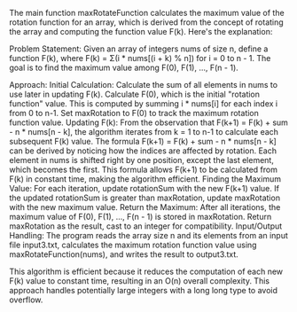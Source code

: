 The main function maxRotateFunction calculates the maximum value of the rotation function for an array, which is derived from the concept of rotating the array and computing the function value F(k). Here's the explanation:

Problem Statement:
Given an array of integers nums of size n, define a function F(k), where F(k) = Σ(i * nums[(i + k) % n]) for i = 0 to n - 1. The goal is to find the maximum value among F(0), F(1), ..., F(n - 1).

Approach:
Initial Calculation:
Calculate the sum of all elements in nums to use later in updating F(k).
Calculate F(0), which is the initial "rotation function" value. This is computed by summing i * nums[i] for each index i from 0 to n-1.
Set maxRotation to F(0) to track the maximum rotation function value.
Updating F(k):
From the observation that F(k+1) = F(k) + sum - n * nums[n - k], the algorithm iterates from k = 1 to n-1 to calculate each subsequent F(k) value.
The formula F(k+1) = F(k) + sum - n * nums[n - k] can be derived by noticing how the indices are affected by rotation. Each element in nums is shifted right by one position, except the last element, which becomes the first. This formula allows F(k+1) to be calculated from F(k) in constant time, making the algorithm efficient.
Finding the Maximum Value:
For each iteration, update rotationSum with the new F(k+1) value.
If the updated rotationSum is greater than maxRotation, update maxRotation with the new maximum value.
Return the Maximum:
After all iterations, the maximum value of F(0), F(1), ..., F(n - 1) is stored in maxRotation.
Return maxRotation as the result, cast to an integer for compatibility.
Input/Output Handling:
The program reads the array size n and its elements from an input file input3.txt, calculates the maximum rotation function value using maxRotateFunction(nums), and writes the result to output3.txt.

This algorithm is efficient because it reduces the computation of each new F(k) value to constant time, resulting in an O(n) overall complexity. This approach handles potentially large integers with a long long type to avoid overflow.